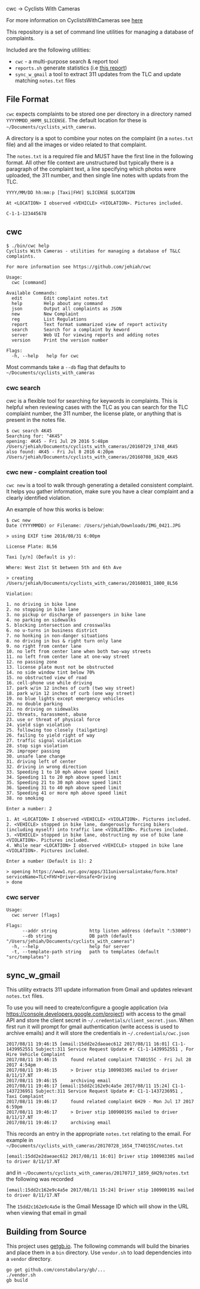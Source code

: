 cwc -> Cyclists With Cameras

For more information on CyclistsWithCameras see [here](https://github.com/jehiah/safe_streets/blob/master/cyclists_with_cameras.md)

This repository is a set of command line utilities for managing a database of complaints. 

Included are the following utilities:

* `cwc` - a multi-purpose search & report tool
* `reports.sh` generate statistics (i.e [this report](https://on.jehiah.cz/29J6lIX))
* `sync_w_gmail` a tool to extract 311 updates from the TLC and update matching `notes.txt` files

## File Format

`cwc` expects complaints to be stored one per directory in a directory named `YYYYMMDD_HHMM_$LICENSE`. The default location for these is `~/Documents/cyclists_with_cameras`.

A directory is a spot to combine your notes on the complaint (in a `notes.txt` file) and all the images or video related to that complaint. 

The `notes.txt` is a required file and MUST have the first line in the following format. All other file context are unstructured but typically there is a paragraph of the complaint text, a line specifying which photos were uploaded, the 311 number, and then single line notes with updats from the TLC.

```
YYYY/MM/DD hh:mm:p [Taxi|FHV] $LICENSE $LOCATION

At <LOCATION> I observed <VEHICLE> <VIOLATION>. Pictures included.
  
C-1-1-123445678
```

## cwc

```
$ ./bin/cwc help
Cyclists With Cameras - utilities for managing a database of T&LC complaints.

For more information see https://github.com/jehiah/cwc

Usage:
  cwc [command]

Available Commands:
  edit        Edit complaint notes.txt
  help        Help about any command
  json        Output all complaints as JSON
  new         New Complaint
  reg         List Regulations
  report      Text format summarized view of report activity
  search      Search for a complaint by keword
  server      Web UI for viewing reports and adding notes
  version     Print the version number

Flags:
  -h, --help   help for cwc
```

Most commands take a  `--db` flag that defaults to `~/Documents/cyclists_with_cameras`


### cwc search

cwc is a flexible tool for searching for keywords in complaints. This is helpful when reviewing cases with the TLC as you can search for the TLC complaint number, the 311 number, the license plate, or anything that is present in the notes file.

```
$ cwc search 4K45
Searching for: "4K45"
opening: 4K45 - Fri Jul 29 2016 5:48pm /Users/jehiah/Documents/cyclists_with_cameras/20160729_1748_4K45
also found: 4K45 - Fri Jul 8 2016 4:20pm /Users/jehiah/Documents/cyclists_with_cameras/20160708_1620_4K45
```

### cwc new - complaint creation tool

`cwc new` is a tool to walk through generating a detailed consistent complaint. It helps you gather information, make sure you have a clear complaint and a clearly identified violation.

An example of how this works is below:

```
$ cwc new
Date (YYYYMMDD) or Filename: /Users/jehiah/Downloads/IMG_0421.JPG 

> using EXIF time 2016/08/31 6:00pm

License Plate: 8L56

Taxi [y/n] (Default is y): 

Where: West 21st St between 5th and 6th Ave

> creating /Users/jehiah/Documents/cyclists_with_cameras/20160831_1800_8L56

Violation: 

1. no driving in bike lane
2. no stopping in bike lane
3. no pickup or discharge of passengers in bike lane
4. no parking on sidewalks
5. blocking intersection and crosswalks
6. no u-turns in business district
7. no honking in non-danger situations
8. no driving in bus & right turn only lane
9. no right from center lane
10. no left from center lane when both two-way streets
11. no left from center lane at one-way street
12. no passing zone
13. license plate must not be obstructed
14. no side window tint below 70%
15. no obstructed view of road
16. cell-phone use while driving
17. park w/in 12 inches of curb (two way street)
18. park w/in 12 inches of curb (one way street)
19. no blue lights except emergency vehicles
20. no double parking
21. no driving on sidewalks
22. threats, harassment, abuse
23. use or threat of physical force
24. yield sign violation
25. following too closely (tailgating)
26. failing to yield right of way
27. traffic signal violation
28. stop sign violation
29. improper passing
30. unsafe lane change
31. driving left of center
32. driving in wrong direction
33. Speeding 1 to 10 mph above speed limit
34. Speeding 11 to 20 mph above speed limit
35. Speeding 21 to 30 mph above speed limit
36. Speeding 31 to 40 mph above speed limit
37. Speeding 41 or more mph above speed limit
38. no smoking

Enter a number: 2

1. At <LOCATION> I observed <VEHICLE> <VIOLATION>. Pictures included.
2. <VEHICLE> stopped in bike lane, dangerously forcing bikers (including myself) into traffic lane <VIOLATION>. Pictures included.
3. <VEHICLE> stopped in bike lane, obstructing my use of bike lane <VIOLATION>. Pictures included.
4. While near <LOCATION> I observed <VEHICLE> stopped in bike lane <VIOLATION>. Pictures included.

Enter a number (Default is 1): 2

> opening https://www1.nyc.gov/apps/311universalintake/form.htm?serviceName=TLC+FHV+Driver+Unsafe+Driving
> done
```

### cwc server

```
Usage:
  cwc server [flags]

Flags:
      --addr string            http listen address (default ":53000")
      --db string              DB path (default "/Users/jehiah/Documents/cyclists_with_cameras")
  -h, --help                   help for server
  -t, --template-path string   path to templates (default "src/templates")
```


## sync_w_gmail

This utility extracts 311 update information from Gmail and updates relevant `notes.txt` files.

To use you will need to create/configure a google application (via https://console.developers.google.com/project) with access to the gmail API and store the client secret in `~/.credentials/client_secret.json`. When first run it will prompt for gmail authentication (write access is used to archive emails) and it will store the credentials in `~/.credentials/cwc.json`

```
2017/08/11 19:46:15 [email:15dd2e2daeaec612 2017/08/11 16:01] C1-1-1439952551 Subject:311 Service Request Update #: C1-1-1439952551 , For Hire Vehicle Complaint
2017/08/11 19:46:15 	found related complaint T740155C - Fri Jul 28 2017 4:54pm
2017/08/11 19:46:15 	> Driver stip 10090330S mailed to driver 8/11/17.NT
2017/08/11 19:46:15 	archiving email
2017/08/11 19:46:17 [email:15dd2c162e9c4a5e 2017/08/11 15:24] C1-1-1437236951 Subject:311 Service Request Update #: C1-1-1437236951 , Taxi Complaint
2017/08/11 19:46:17 	found related complaint 6H29 - Mon Jul 17 2017 6:59pm
2017/08/11 19:46:17 	> Driver stip 10090019S mailed to driver 8/11/17.NT
2017/08/11 19:46:17 	archiving email
```

This records an entry in the appropriate `notes.txt` relating to the email. For example in `~/Documents/cyclists_with_cameras/20170728_1654_T740155C/notes.txt`

```
[email:15dd2e2daeaec612 2017/08/11 16:01] Driver stip 10090330S mailed to driver 8/11/17.NT
```

and in `~/Documents/cyclists_with_cameras/20170717_1859_6H29/notes.txt` the following was recorded

```
[email:15dd2c162e9c4a5e 2017/08/11 15:24] Driver stip 10090019S mailed to driver 8/11/17.NT
```

The `15dd2c162e9c4a5e` is the Gmail Message ID which will show in the URL when viewing that email in gmail

## Building from Source

This project uses [getgb.io](https://getgb.io/). The following commands will build the binaries and place them in a `bin` directory. Use `vendor.sh` to load dependencies into a `vendor` directory.

```
go get github.com/constabulary/gb/...
./vendor.sh
gb build
```